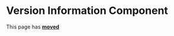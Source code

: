 # Version Information Component

This page has [**moved**](https://lib-docs.delphidabbler.com/VerInfo/)